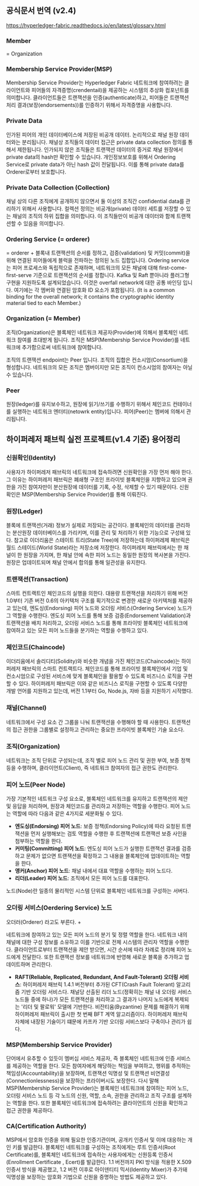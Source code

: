 

## 공식문서 번역 (v2.4)
https://hyperledger-fabric.readthedocs.io/en/latest/glossary.html

### Member
= Organization

### Membership Service Provider(MSP)
Membership Service Provider는 Hyperledger Fabric 네트워크에 참여하려는 클라이언트와 피어들의 자격증명(crendentail)을 제공하는 시스템의 추상화 컴포넌트를 의미합니다. 클라이언트들은 트랜잭션을 인증(authenticate)하고, 피어들은 트랜잭션 처리 결과(보장(endorsements))를 인증하기 위해서 자격증명을 사용합니다.

### Private Data
인가된 피어의 개인 데이터베이스에 저장된 비공개 데이터. 논리적으로 채널 원장 데이터와는 분리됩니다. 채널상 조직들의 데이터 접근은 private data collection 정의를 통해서 제한됩니다. 인가되지 않은 조직들은 트랜잭션 데이터의 증거로 채널 원장에서 private data의 hash만 확인할 수 있습니다. 개인정보보호를 위해서 Ordering Service로 private data가 아닌 hash 값이 전달됩니다. 이를 통해 private data를 Orderer로부터 보호합니다.

### Private Data Collection (Collection)
채널 상의 다른 조직에게 공개하지 않으면서 둘 이상의 조직간 confidential data를 관리하기 위해서 사용합니다. 컬렉션 정의는 비공개(private) 데이터 세트를 저장할 수 있는 채널의 조직의 하위 집합을 의미합니다. 이 조직들만이 비공개 데이터와 함께 트랜잭션할 수 있음을 의미합니다.

### Ordering Service (= orderer)
= orderer
+
블록내 트랜잭션의 순서를 정하고, 검증(validation) 및 커밋(commit)을 위해 연결된 피어들에게 블럭을 전파하는 정의된 노드 집합입니다. Ordering service는 피어 프로세스와 독립적으로 존재하며, 네트워크의 모든 채널에 대해 first-come-first-serve 기준으로 트랜잭션의 순서를 정합니다. Kafka 및 Raft 뿐아니라 플러그형 구현을 지원하도록 설계되었습니다. 이것은 overfall network에 대한 공통 바인딩 입니다. 여기에는 각 멤버와 연결된 암호화 ID 요소가 포함됩니다. (It is a common binding for the overall network; it contains the cryptographic identity material tied to each Member.)

### Organization (= Member)
조직(Organization)은 블록체인 네트워크 제공자(Provider)에 의해서 블록체인 네트워크 참여를 초대받게 됩니다. 조직은 MSP(Membership Service Provider)를 네트워크에 추가함으로써 네트워크에 참여합니다. 

조직의 트랜잭션 endpoint는 Peer 입니다. 조직의 집합은 컨소시엄(Consortium)을 형성합니다. 네트워크의 모든 조직은 멤버이지만 모든 조직이 컨소시엄의 참여자는 아닐 수 있습니다.

### Peer
원장(ledger)를 유지보수하고, 원장에 읽기/쓰기를 수행하기 위해서 체인코드 컨테이너를 실행하는 네트워크 엔터티(netowrk entity)입니다. 피어(Peer)는 멤버에 의해서 관리됩니다.

## 하이퍼레저 패브릭 실전 프로젝트(v1.4 기준) 용어정리

### 신원확인(Identity)
사용자가 하이퍼레저 패브릭의 네트워크에 접속하려면 신원확인을 가장 먼저 해야 한다. 그 이유는 하이퍼레저 패브릭은 폐쇄형 구조인 프라이빗 블록체인을 지향하고 있으며 권한을 가진 참여자만이 분산원장에 데이터를 기록, 수정, 삭제할 수 있기 때문이다. 신원확인은 MSP(Membership Service Provider)를 통해 이뤄진다.

### 원장(Ledger)
블록에 트랜잭션(거래) 정보가 실제로 저장되는 공간이다. 블록체인의 데이터를 관리하는 분산원장 데이터베이스를 가리키며, 이를 관리 및 처리하기 위한 기능으로 구성돼 있다. 참고로 이더리움은 스테이트 트리(State Tree)에 저장하는데 하이퍼레제 패브릭은 월드 스테이드(World State)라는 저장소에 저장한다. 하이퍼레저 패브릭에서는 한 채널이 한 원장을 가지며, 한 채널 안에 속한 피어 노드는 동일한 원장의 복사본을 가진다. 원장은 업데이트되며 채널 안에서 합의를 통해 일관성을 유지한다.

### 트랜잭션(Transaction)
스마트 컨트랙트인 체인코드의 실행을 의한다. 대용량 트랜잭션을 처리하기 위해 버전 1.0부터 기존 버전 0.6의 아키텍처 구조를 획기적으로 변경한 새로운 아키텍처를 제공하고 있는데, 엔도싱(Endorsing) 피어 노드와 오더링 서비스(Ordering Service) 노드가 그 역할을 수행한다. 엔도싱 피어 노드를 통해 보증 검증(Endorsement Validation)과 트랜잭션을 배치 처리하고, 오더링 서비스 노드를 통해 프라이빗 블록체인 네트워크에 참여하고 있는 모든 피어 노드들을 분기하는 역할을 수행하고 있다.

### 체인코드(Chaincode)
이더리움에서 솔리디티(Solidity)와 비슷한 개념을 가진 체인코드(Chaincode)는 하이퍼레저 패브릭의 스마트 컨트랙트다. 체인코드를 통해 프라이빗 블록체인에서 기업 및 컨소시엄으로 구성된 서비스에 맞게 블록체인을 활용할 수 있도록 비즈니스 로직을 구현할 수 있다. 하이퍼레저 패브릭은 이와 같은 비즈니스 로직을 구현할 수 있도록 다양한 개발 언어를 지원하고 있는데, 버전 1.1부터 Go, Node.js, 자바 등을 지원하기 시작했다.

### 채널(Channel)
네트워크에서 구성 요소 간 그룹을 나눠 트랜잭션을 수행해야 할 때 사용한다. 트랜잭션의 접근 권한을 그룹별로 설정하고 관리하는 중요한 프라이빗 블록체인 기술 요소다.

### 조직(Organization)
네트워크는 조직 단위로 구성되는데, 조직 별로 피어 노드 관리 및 권한 부여, 보증 정책 등을 수행하며, 클라이언트(Client), 즉 네트워크 참여자의 접근 권한도 관리한다.

### 피어 노드(Peer Node)
가장 기본적인 네트워크 구성 요소로, 블록체인 네트워크를 유지하고 트랜잭션의 제안 및 응답을 처리하며, 원장과 체인코드를 관리하고 저장하는 역할을 수행한다. 피어 노드는 역할에 따라 다음과 같은 4가지로 세분화될 수 있다.

* **엔도싱(Endorsing) 피어 노드**: 보증 정책(Endorsing Policy)에 따라 요청된 트랜잭션을 먼저 실행해보는 검토 역할을 수행한 후 트랜잭션에 트랜잭션 보증 사인을 첨부하는 역할을 한다.
* **커미팅(Committing) 피어 노드**: 엔도싱 피어 노드가 실행한 트랜잭션 결과를 검증하고 문제가 없으면 트랜잭션을 확정하고 그 내용을 블록체인에 업데이트하는 역할을 한다.
* **앵커(Anchor) 피어 노드**: 채널 내에서 대표 역할을 수행하는 피어 노드다.
* **리더(Leader) 피어 노드**: 조직에서 모든 피어 노드를 대표한다.

노드(Node)란 일종의 물리적인 시스템 단위로 블록체인 네트워크를 구성하는 서버다.

### 오더링 서비스(Oerdering Service) 노드
오더러(Orderer) 라고도 부른다. +

네트워크에 참여하고 있는 모든 피어 노드의 분기 및 정렬 역할을 한다. 네트워크 내의 채널에 대한 구성 정보를 소유하고 이를 기반으로 전체 시스템의 관리자 역할을 수행한다. 클라이언트로부터 트랜잭션을 제안 받으면, 시간 순서에 따라 차례로 정리해 피어 노드에게 전달한다. 또한 트랜잭션 정보를 네트워크에 반영해 새로운 블록을 추가하고 업데이트하며 관리한다.

* **RAFT(Reliable, Replicated, Redundant, And Fault-Tolerant) 오더링 서비스**: 하이퍼레저 패브릭 1.4.1 버전부터 추가된 CFT(Crash Fault Tolerant) 알고리즘 기반 오더링 서비스다. 채널당 선출된 리더 노드(정확히는 채널 내 오더링 서비스 노드들 중에 하나)가 모든 트랜잭션을 처리하고 그 결과가 나머지 노드에게 복제되는 '리더 및 팔로워' 모델에 기반한다. 비잔티움(Byzantine) 문제를 해결하기 위해 하이퍼레저 패브릭이 출시한 첫 번째 BFT 계역 알고리즘이다. 하이퍼레저 패브릭 자체에 내장된 기술이기 떄문에 카프카 기반 오더링 서비스보다 구축이나 관리가 쉽다.

### MSP(Membership Service Provider)
단어에서 유추할 수 있듯이 멤버십 서비스 제공자, 즉 블록체인 네트워크에 인증 서비스를 제공하는 역할을 한다. 모든 참여자에게 해당하는 책임을 부여하고, 행위를 추적하는 책임성(Accountability)을 보장하며, 트랜잭션 익명성 및 트랜잭션 비연결성(Connectionlessness)을 보장하는 프라이버시도 보장한다. 다시 말해 MSP(Membership Service Provider)는 블록체인 네트워크에 참여하는 피어 노드, 오더링 서비스 노드 등 각 노드의 신원, 역할, 소속, 권한을 관리하고 조직 구조를 설계하는 역할을 한다. 또한 블록체인 네트워크에 접속하려는 클라이언트의 신원을 확인하고 접근 권한을 제공하다.

### CA(Certification Authority)
MSP에서 암호화 인증을 위해 필요한 인증기관이며, 공개키 인증서 및 이에 대응하는 개인 키를 발급한다. 블록체인 네트워크를 구성하는 조직에게는 루트 인증서(Root Certificate)를, 블록체인 네트워크에 접속하는 사용자에게는 신원등록 인증서(Enrollment Certificate , Ecert)를 발급한다. 1.1 버전까지 PKI 방식을 적용한 X.509 인증서 방식을 제공했고, 1.2 버전 이후로 아이덴티티 믹서(Identity Mixer)가 추가돼 익명성을 보장하는 암호화 기법으로 신원을 증명하는 방법도 제공하고 있다.
